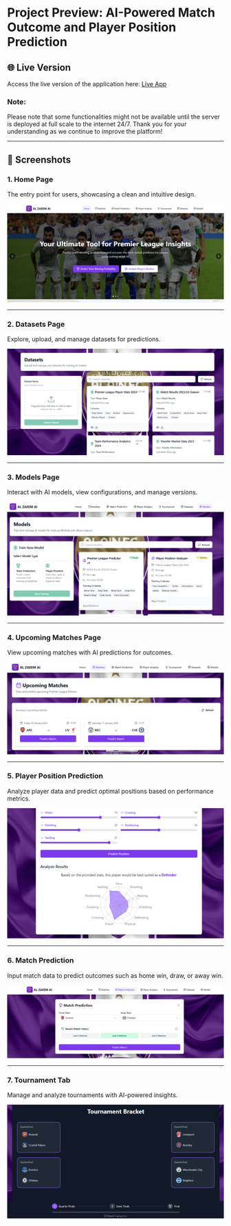 # Project Preview: AI-Powered Match Outcome and Player Position Prediction

## 🌐 Live Version
Access the live version of the application here: [Live App](https://ai-football-client.pages.dev/)

### Note:
Please note that some functionalities might not be available until the server is deployed at full scale to the internet 24/7. Thank you for your understanding as we continue to improve the platform!

---

## 📸 Screenshots

### 1. Home Page
The entry point for users, showcasing a clean and intuitive design.

![Home Page Screenshot](./screenshots/home.png)

---

### 2. Datasets Page
Explore, upload, and manage datasets for predictions.

![Datasets Page Screenshot](./screenshots/datasets.png)

---

### 3. Models Page
Interact with AI models, view configurations, and manage versions.

![Models Page Screenshot](./screenshots/models.png)

---

### 4. Upcoming Matches Page
View upcoming matches with AI predictions for outcomes.

![Upcoming Matches Page Screenshot](./screenshots/upcoming_matches.png)

---

### 5. Player Position Prediction
Analyze player data and predict optimal positions based on performance metrics.

![Player Position Prediction Screenshot](./screenshots/player_statistics.png)

---

### 6. Match Prediction
Input match data to predict outcomes such as home win, draw, or away win.

![Match Prediction Screenshot](./screenshots/match_prediction.png)

---

### 7. Tournament Tab
Manage and analyze tournaments with AI-powered insights.

![Tournament Tab Screenshot](./screenshots/tournament.png)
